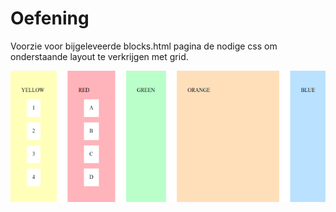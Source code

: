 # Oefening
Voorzie voor bijgeleveerde blocks.html pagina de nodige css om onderstaande layout te verkrijgen met grid.

![](images/layout.png)